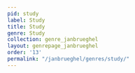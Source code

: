 ```yaml
---
pid: study
label: Study
title: Study
genre: Study
collection: genre_janbrueghel
layout: genrepage_janbrueghel
order: '13'
permalink: "/janbrueghel/genres/study/"
---
```

